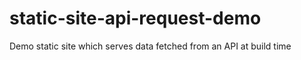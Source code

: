 # static-site-api-request-demo
Demo static site which serves data fetched from an API at build time
